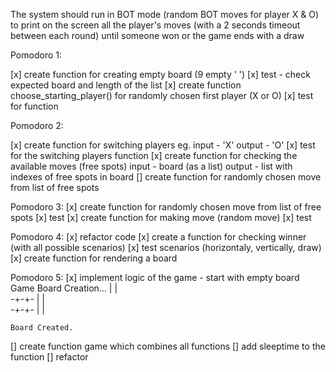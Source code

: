 The system should run in BOT mode (random BOT moves for player X & O) to print on the screen all the 
player's moves (with a 2 seconds timeout between each round) until someone won or the game ends with 
a draw

Pomodoro 1:

[x] create function for creating empty board (9 empty ' ')
    [x] test - check expected board and length of the list 
[x] create function  choose_starting_player() for randomly chosen first player (X or O)
    [x] test for function

Pomodoro 2:

[x] create function for switching players
        eg. input - 'X'
            output - 'O'
    [x] test for the switching players function 
[x] create function for checking the available moves (free spots)
            input - board (as a list)
            output - list with indexes of free spots in board
[] create function for randomly chosen move from list of free spots

Pomodoro 3:
[x] create function for randomly chosen move from list of free spots
    [x] test
[x] create function for making move (random move)
    [x] test 

Pomodoro 4:
[x] refactor code
[x] create a function for checking winner (with all possible scenarios)
    [x] test scenarios (horizontaly, vertically, draw)
[x] create function for rendering a board 

Pomodoro 5:
[x] implement logic of the game 
    - start with empty board 
    Game Board Creation... 
            | |  
            -+-+- 
            | |  
            -+-+- 
            | | 
            
    Board Created.
[] create function game which combines all functions
[] add sleeptime to the function
[] refactor 